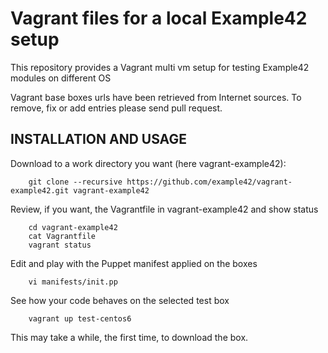 # Vagrant files for a local Example42 setup 

This repository provides a Vagrant multi vm setup for testing Example42 modules on different OS

Vagrant base boxes urls have been retrieved from Internet sources.
To remove, fix or add entries please send pull request.


## INSTALLATION AND USAGE

Download to a work directory you want (here vagrant-example42): 

        git clone --recursive https://github.com/example42/vagrant-example42.git vagrant-example42

Review, if you want, the Vagrantfile in vagrant-example42 and show status

        cd vagrant-example42
        cat Vagrantfile
        vagrant status

Edit and play with the Puppet manifest applied on the boxes

        vi manifests/init.pp

See how your code behaves on the selected test box

        vagrant up test-centos6

This may take a while, the first time, to download the box.

